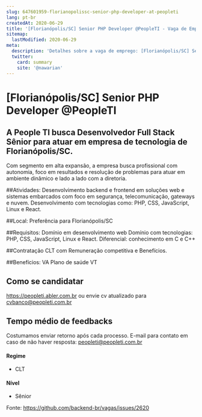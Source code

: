 ```yaml
---
slug: 647601959-florianopolissc-senior-php-developer-at-peopleti
lang: pt-br
createdAt: 2020-06-29
title: '[Florianópolis/SC] Senior PHP Developer @PeopleTI - Vaga de Emprego'
sitemap:
  lastModified: 2020-06-29
meta:
  description: 'Detalhes sobre a vaga de emprego: [Florianópolis/SC] Senior PHP Developer @PeopleTI'
  twitter:
    card: summary
    site: '@nawarian'
---
```


# [Florianópolis/SC] Senior PHP Developer @PeopleTI

## A People TI busca Desenvolvedor Full Stack Sênior para atuar em empresa de tecnologia de Florianópolis/SC.

Com segmento em alta expansão, a empresa busca profissional com autonomia, foco em resultados e resolução de problemas para atuar em ambiente dinâmico e lado a lado com a diretoria.

##Atividades:
Desenvolvimento backend e frontend em soluções web e sistemas embarcados com foco em segurança, telecomunicação, gateways e nuvem.
Desenvolvimento com tecnologias como: PHP, CSS, JavaScript, Linux e React.

##Local: Preferência para Florianópolis/SC 

##Requisitos:
Domínio em desenvolvimento web
Domínio com tecnologias: PHP, CSS, JavaScript, Linux e React.
Diferencial: conhecimento em C e C++

##Contratação 
CLT com Remuneração competitiva e Benefícios.

##Benefícios:
VA
Plano de saúde
VT

## Como se candidatar
https://peopleti.abler.com.br ou envie cv atualizado para cvbanco@peopleti.com.br

## Tempo médio de feedbacks
Costumamos enviar retorno após cada processo.
E-mail para contato em caso de não haver resposta: peopleti@peopleti.com.br

#### Regime
- CLT
#### Nível
- Sênior

Fonte: https://github.com/backend-br/vagas/issues/2620